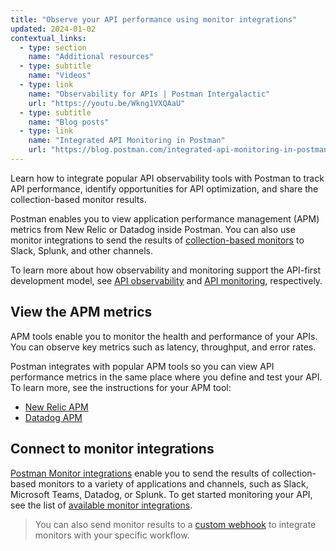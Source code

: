 ```yaml
---
title: "Observe your API performance using monitor integrations"
updated: 2024-01-02
contextual_links:
  - type: section
    name: "Additional resources"
  - type: subtitle
    name: "Videos"
  - type: link
    name: "Observability for APIs | Postman Intergalactic"
    url: "https://youtu.be/Wkng1VXQAaU"
  - type: subtitle
    name: "Blog posts"
  - type: link
    name: "Integrated API Monitoring in Postman"
    url: "https://blog.postman.com/integrated-api-monitoring-in-postman/"
---
```


Learn how to integrate popular API observability tools with Postman to track API performance, identify opportunities for API optimization, and share the collection-based monitor results.

Postman enables you to view application performance management (APM) metrics from New Relic or Datadog inside Postman. You can also use monitor integrations to send the results of [collection-based monitors](/docs/monitoring-your-api/intro-monitors/) to Slack, Splunk, and other channels.

To learn more about how observability and monitoring support the API-first development model, see [API observability](https://www.postman.com/api-platform/api-observability/) and [API monitoring](https://www.postman.com/api-platform/api-monitoring/), respectively.

## View the APM metrics

APM tools enable you to monitor the health and performance of your APIs. You can observe key metrics such as latency, throughput, and error rates.

Postman integrates with popular APM tools so you can view API performance metrics in the same place where you define and test your API. To learn more, see the instructions for your APM tool:

* [New Relic APM](/docs/designing-and-developing-your-api/observing-an-api/new-relic-apm/)
* [Datadog APM](/docs/designing-and-developing-your-api/observing-an-api/datadog-apm/)

## Connect to monitor integrations

[Postman Monitor integrations](/docs/integrations/intro-integrations/) enable you to send the results of collection-based monitors to a variety of applications and channels, such as Slack, Microsoft Teams, Datadog, or Splunk. To get started monitoring your API, see the list of [available monitor integrations](/docs/integrations/available-integrations/postman-integrations/#monitoring-and-alerts).

>You can also send monitor results to a [custom webhook](/docs/integrations/webhooks/) to integrate monitors with your specific workflow.
